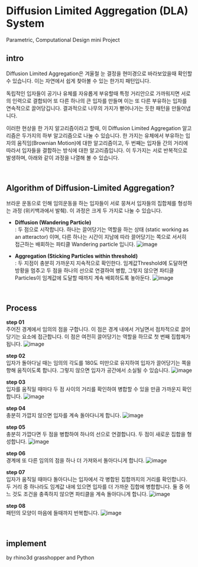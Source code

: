 # Diffusion Limited Aggregation (DLA) System 

Parametric, Computational Design mini Project

## intro
Diffusion Limited Aggregation은 겨울철 눈 결정을 현미경으로 바라보았을때 확인할 수 있습니다. 이는 자연에서 쉽게 찾아볼 수 있는 한가지 패턴입니다.

독립적인 입자들이 공기나 유체를 자유롭게 부유할때 특정 거리안으로 가까워지면 서로의 인력으로 결합되어 또 다른 하나의 큰 입자를 만들며 이는 또 다른 부유하는 입자를 연속적으로 끌어당깁니다. 결과적으로 나무의 가지가 뻗어나가는 듯한 패턴을 만들어냅니다.

이러한 현상을 한 가지 알고리즘이라고 할때, 이 Diffusion Limited Aggregation 알고리즘은 두가지의 하부 알고리즘으로 나눌 수 있습니다. 
한 가지는 유체에서 부유하는 입자의 움직임(Brownian Motion)에 대한 알고리즘이고, 두 번째는 입자들 간의 거리에 따라서 입자들을 결합하는 방식에 대한 알고리즘입니다. 이 두가지는 서로 반복적으로 발생하며, 아래와 같이 과정을 나열해 볼 수 있습니다. 


<br>

## Algorithm of Diffusion-Limited Aggregation?
브라운 운동으로 인해 임의운동을 하는 입자들이 서로 뭉쳐서 입자들의 집합체를 형성하는 과정 (위키백과에서 발췌). 이 과정은 크게 두 가지로 나눌 수 있습니다.

- **Diffusion (Wandering Particle)** <br> : 두 점으로 시작합니다. 하나는 끌어당기는 역할을 하는 상태 (static working as an atteractor) 이며, 다른 하나는 시간이 지남에 따라 끌어당기는 쪽으로 서서히 접근하는 배회하는 파티클 Wandering particle 입니다.
![image]()

- **Aggregation (Sticking Particles within threshold)** <br> : 두 지점이 충분히 가까운지 지속적으로 확인한다. 임계값Threshold에 도달하면 방황을 멈추고 두 점을 하나의 선으로 연결하여 병합, 그렇지 않으면 파티클Particles이 임계값에 도달할 때까지 계속 배회하도록 놓아둔다.
![image]()

<br>


## Process

**step 01** <br>
주어진 경계에서 임의의 점을 구합니다. 이 점은 경계 내에서 거닐면서 점차적으로 끌어당기는 요소에 접근합니다. 이 점은 여전히 끌어당기는 역할을 하므로 첫 번째 집합체가 됩니다.
![image]()

**step 02** <br>
입자가 돌아다닐 때는 임의의 각도를 180도 미만으로 유지하여 입자가 끌어당기는 쪽을 향해 움직이도록 합니다. 그렇지 않으면 입자가 공간에서 소실될 수 있습니다.
![image]()

**step 03** <br>
입자를 움직일 때마다 두 점 사이의 거리를 확인하여 병합할 수 있을 만큼 가까운지 확인합니다.
![image]()

**step 04** <br>
충분히 가깝지 않으면 입자를 계속 돌아다니게 합니다.
![image]()

**step 05** <br>
충분히 가깝다면 두 점을 병합하여 하나의 선으로 연결합니다. 두 점이 새로운 집합을 형성합니다.
![image]()

**step 06** <br>
경계에 또 다른 임의의 점을 하나 더 가져와서 돌아다니게 합니다.
![image]()

**step 07** <br>
입자가 움직일 때마다 돌아다니는 입자에서 각 병합된 집합까지의 거리를 확인합니다. 두 거리 중 하나라도 임계값 내에 있으면 입자를 더 가까운 집합에 병합합니다. 둘 중 어느 것도 조건을 충족하지 않으면 파티클을 계속 돌아다니게 합니다.
![image]()

**step 08** <br>
패턴의 모양이 마음에 들때까지 반복합니다.
![image]()

<br>

## **implement** 
by rhino3d grasshopper and Python

